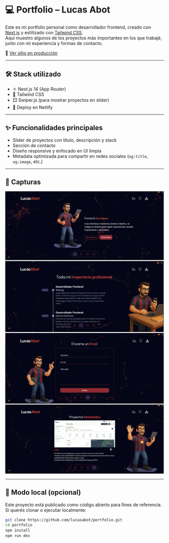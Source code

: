 # 💻 Portfolio – Lucas Abot

Este es mi portfolio personal como desarrollador frontend, creado con [Next.js](https://nextjs.org/) y estilizado con [Tailwind CSS](https://tailwindcss.com/).  
Aquí muestro algunos de los proyectos más importantes en los que trabajé, junto con mi experiencia y formas de contacto.

🔗 [Ver sitio en producción](https://abotlucas.netlify.app)

---

## 🛠️ Stack utilizado

- ⚛️ Next.js 14 (App Router)
- 🎨 Tailwind CSS
- 🎞️ Swiper.js (para mostrar proyectos en slider)
- 🚀 Deploy en Netlify

---

## ✨ Funcionalidades principales

- Slider de proyectos con título, descripción y stack
- Sección de contacto
- Diseño responsive y enfocado en UI limpia
- Metadata optimizada para compartir en redes sociales (`og:title`, `og:image`, etc.)

---

## 📸 Capturas

![Vista principal](./public/capturas/capturaLayout.png)
![Vista aboutme](./public/capturas/capturaAboutMe.png)
![Vista contacto](./public/capturas/capturaContact.png)
![Vista proyectos](./public/capturas/capturaProjects.png)

---

## 🧪 Modo local (opcional)

Este proyecto está publicado como código abierto para fines de referencia.  
Si querés clonar o ejecutar localmente:

```bash
git clone https://github.com/lucasabot/portfolio.git
cd portfolio
npm install
npm run dev

